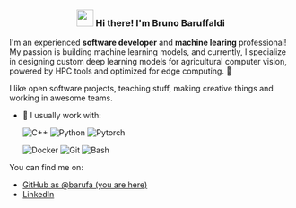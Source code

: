 <!-- Heading -->
<h3 align="center"><img src = "https://raw.githubusercontent.com/MartinHeinz/MartinHeinz/master/wave.gif" width = 30px> Hi there! I'm Bruno Baruffaldi</h3>

I'm an experienced **software developer** and **machine learing** professional! My passion is building machine learning models, and currently, I specialize in designing custom deep learning models for agricultural computer vision, powered by HPC tools and optimized for edge computing. 🚀

I like open software projects, teaching stuff, making creative things and working in awesome teams.

- 🔭 I usually work with:

    ![C++](https://img.shields.io/badge/c++-%2300599C.svg?style=for-the-badge&logo=c%2B%2B&logoColor=white) ![Python](https://img.shields.io/badge/python-3670A0?style=for-the-badge&logo=python&logoColor=ffdd54) ![Pytorch](https://img.shields.io/badge/Pytorch-e68135?style=for-the-badge&logo=pytorch&logoColor=white) 

    ![Docker](https://img.shields.io/badge/docker-%230db7ed.svg?style=for-the-badge&logo=docker&logoColor=white) ![Git](https://img.shields.io/badge/git-%23F05033.svg?style=for-the-badge&logo=git&logoColor=white) ![Bash](https://img.shields.io/badge/bash-%23A05033.svg?style=for-the-badge&logo=bash&logoColor=white)

You can find me on:
* [GitHub as @barufa (you are here)](https://github.com/barufa)
* [LinkedIn](https://www.linkedin.com/in/brunobaruffaldi/)

<!-- Profile Views -->

<!-- <p align="left"> <img src="https://komarev.com/ghpvc/?username=lauragift21&label=Profile%20views&color=0e75b6&style=flat" alt="isrealodejobi" />
</p> -->
